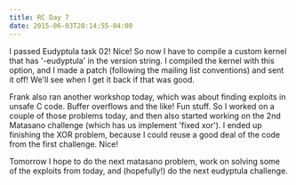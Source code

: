 ```yaml
---
title: RC Day 7
date: 2015-06-03T20:14:55-04:00
---
```


I passed Eudyptula task 02! Nice! So now I have to compile a custom kernel
that has '-eudyptula' in the version string. I compiled the kernel with
this option, and I made a patch (following the mailing list conventions)
and sent it off! We'll see when I get it back if that was good.

Frank also ran another workshop today, which was about finding exploits in
unsafe C code. Buffer overflows and the like! Fun stuff. So I worked on
a couple of those problems today, and then also started working on the 2nd
Matasano challenge (which has us implement 'fixed xor'). I ended up
finishing the XOR problem, because I could reuse a good deal of the code
from the first challenge. Nice!

Tomorrow I hope to do the next matasano problem, work on solving some of
the exploits from today, and (hopefully!) do the next eudyptula challenge.
